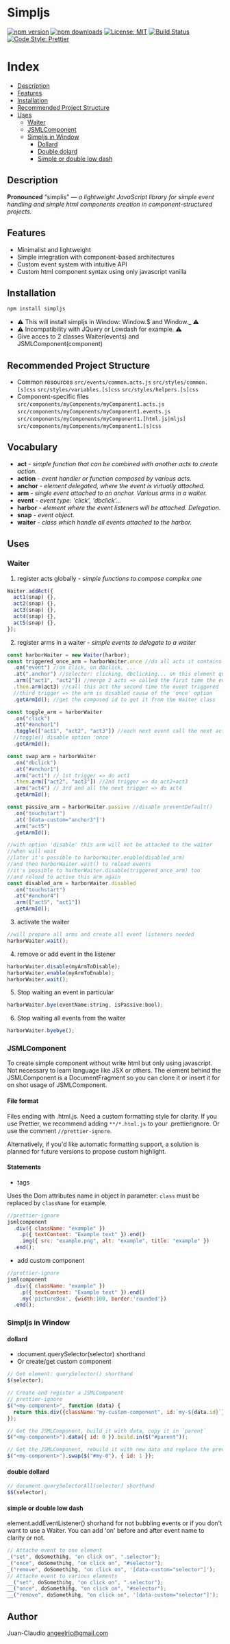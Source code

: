 # Simpljs

[![npm version](https://img.shields.io/npm/v/simpljs.svg)](https://www.npmjs.com/package/simpljs)
[![npm downloads](https://img.shields.io/npm/dm/simpljs.svg)](https://www.npmjs.com/package/simpljs)
[![License: MIT](https://img.shields.io/badge/License-MIT-yellow.svg)](https://opensource.org/licenses/MIT)
[![Build Status](https://img.shields.io/github/actions/workflow/status/yourusername/simpljs/ci.yml?branch=main)](https://github.com/yourusername/simpljs/actions)
[![Code Style: Prettier](https://img.shields.io/badge/code_style-prettier-ff69b4.svg)](https://github.com/prettier/prettier)

# Index

- [Description](#description)
- [Features](#features)
- [Installation](#installation)
- [Recommended Project Structure](#recommended-project-structure)
- [Uses](#uses)
  - [Waiter](#waiter)
  - [JSMLComponent](#jsmlcomponent)
  - [Simpljs in Window](#simpljs-in-window)
    - [Dollard](#dollard)
    - [Double dolard](#double-dollard)
    - [Simple or double low dash](#simple-or-double-low-dash)

## Description

**Pronounced** “simplis” — _a lightweight JavaScript library for simple event
handling and simple html components creation in component-structured projects._

## Features

- Minimalist and lightweight
- Simple integration with component-based architectures
- Custom event system with intuitive API
- Custom html component syntax using only javascript vanilla

## Installation

```bash
npm install simpljs
```

- ⚠️ This will install simpljs in Window: Window.$ and Window.\_ ⚠️
- ⚠️ Incompatibility with JQuery or Lowdash for example. ⚠️
- Give acces to 2 classes Waiter(events) and JSMLComponent(component)

## Recommended Project Structure

- Common resources
  `src/events/common.acts.js`
  `src/styles/common.[s]css`
  `src/styles/variables.[s]css`
  `src/styles/helpers.[s]css`
- Component-specific files
  `src/components/myComponents/myComponent1.acts.js`
  `src/components/myComponents/myComponent1.events.js`
  `src/components/myComponents/myComponent1.[html.js|mljs]`
  `src/components/myComponents/myComponent1.[s]css`

## Vocabulary

- **act** - _simple function that can be combined with another acts to create action._
- **action** - _event handler or function composed by various acts._
- **anchor** - _element delegated, where the event is virtually attached._
- **arm** - _single event attached to an anchor. Various arms in a waiter._
- **event** - _event type: 'click', 'dbclick'..._
- **harbor** - _element where the event listeners will be attached. Delegation._
- **snap** - _event object._
- **waiter** - _class which handle all events attached to the harbor._

## Uses

### Waiter

1. register acts globally - _simple functions to compose complex one_

```js
Waiter.addAct({
  act1(snap) {},
  act2(snap) {},
  act3(snap) {},
  act4(snap) {},
  act5(snap) {},
});
```

2. register arms in a waiter - _simple events to delegate to a waiter_

```js
const harborWaiter = new Waiter(harbor);
const triggered_once_arm = harborWaiter.once //do all acts it contains once
  .on("event") //on click, on dbclick, ...
  .at(".anchor") //selector: clicking, dbclicking... on this element querySelector(anchor)
  .arm(["act1", "act2"]) //merge 2 acts => called the first time the event triggered
  .then.arm(act3) //call this act the second time the event triggered
  //third trigger => the arm is disabled cause of the 'once' option
  .getArmId(); //get the composed id to get it from the Waiter class

const toggle_arm = harborWaiter
  .on("click")
  .at("#anchor1")
  .toggle(["act1", "act2", "act3"]) //each next event call the next act and start again
  //toggle() disable option 'once'
  .getArmId();

const swap_arm = harborWaiter
  .on("dbclick")
  .at("#anchor1")
  .arm("act1") // 1st trigger => do act1
  .then.arm(["act2", "act3"]) //2nd trigger => do act2+act3
  .arm("act4") // 3rd and all the next trigger => do act4
  .getArmId();

const passive_arm = harborWaiter.passive //disable preventDefault()
  .on("touchstart")
  .at('[data-custom="anchor3"]')
  .arm("act5")
  .getArmId();

//with option 'disable' this arm will not be attached to the waiter
//when will wait
//later it's possible to harborWaiter.enable(disabled_arm)
//and then harborWaiter.wait() to reload events
//it's possible to harborWaiter.disable(triggered_once_arm) too
//and reload to active this arm again
const disabled_arm = harborWaiter.disabled
  .on("touchstart")
  .at("#anchor4")
  .arm(["act5", "act1"])
  .getArmId();
```

3. activate the waiter

```js
//will prepare all arms and create all event listeners needed
harborWaiter.wait();
```

4. remove or add event in the listener

```js
harborWaiter.disable(myArmToDisable);
harborWaiter.enable(myArmToEnable);
harborWaiter.wait();
```

5. Stop waiting an event in particular

```js
harborWaiter.bye(eventName:string, isPassive:bool);
```

6. Stop waiting all events from the waiter

```js
harborWaiter.byebye();
```

### JSMLComponent

To create simple component without write html but only using javascript.
Not necessary to learn language like JSX or others.
The element behind the JSMLComponent is a DocumentFragment so you can clone it
or insert it for on shot usage of JSMLComponent.

#### File format

Files ending with .html.js.
Need a custom formatting style for clarity.
If you use Prettier, we recommend adding `**/*.html.js` to your .prettierignore.
Or use the comment `//prettier-ignore`.

Alternatively, if you'd like automatic formatting support, a solution is planned
for future versions to propose custom highlight.

#### Statements

- tags

Uses the Dom attributes name in object in parameter: `class` must be replaced
by `className` for example.

```js
//prettier-ignore
jsmlcomponent
  .div({ className: "example" })
    .p({ textContent: "Example text" }).end()
    .img({ src: "example.png", alt: "example", title: "example" })
  .end();
```

- add custom component

```js
//prettier-ignore
jsmlcomponent
  .div({ className: "example" })
    .p({ textContent: "Example text" }).end()
    .my('pictureBox', {width:100, border:'rounded'})
  .end();
```

### Simpljs in Window

#### dollard

- document.querySelector(selector) shorthand
- Or create/get custom component

```js
// Get element: querySelector() shorthand
$(selector);

// Create and register a JSMLComponent
// prettier-ignore
$("<my-component>", function (data) {
  return this.div({className:"my-custom-component", id:`my-${data.id}`}).end();
});

// Get the JSMLComponent, build it with data, copy it in `parent`
$("<my-component>").data({ id: 0 }).build.in($("#parent"));

// Get the JSMLComponent, rebuild it with new data and replace the previous
$("<my-component>").swap($("#my-0"), { id: 1 });
```

#### double dollard

```js
// document.querySelectorAll(selector) shorthand
$$(selector);
```

#### simple or double low dash

element.addEventListener() shorhand for not bubbling events or if you don't
want to use a Waiter.
You can add 'on' before and after event name to clarity or not.

```js
// Attache event to one element
_("set", doSomethihg, "on click on", ".selector");
_("once", doSomethihg, "on click on", "#selector");
_("remove", doSomethihg, "on click on", '[data-custom="selector"]');
// Attache event to various elements
__("set", doSomethihg, "on click on", ".selector");
__("once", doSomethihg, "on click on", "#selector");
__("remove", doSomethihg, "on click on", '[data-custom="selector"]');
```

## Author

Juan-Claudio <angeelric@gmail.com>

